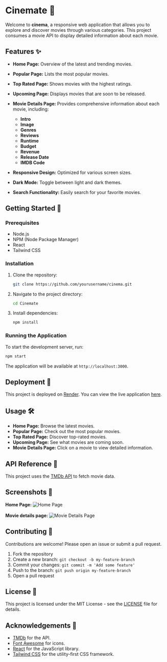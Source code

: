 # Cinemate 🎥

Welcome to **cinema**, a responsive web application that allows you to explore and discover movies through various categories.
This project consumes a movie API to display detailed information about each movie.

## Features ✨

- **Home Page:** Overview of the latest and trending movies.
- **Popular Page:** Lists the most popular movies.
- **Top Rated Page:** Shows movies with the highest ratings.
- **Upcoming Page:** Displays movies that are soon to be released.
- **Movie Details Page:** Provides comprehensive information about each movie, including:
  - **Intro**
  - **Image**
  - **Genres**
  - **Reviews**
  - **Runtime**
  - **Budget**
  - **Revenue**
  - **Release Date**
  - **IMDB Code**

- **Responsive Design:** Optimized for various screen sizes.
- **Dark Mode:** Toggle between light and dark themes.
- **Search Functionality:** Easily search for your favorite movies.

## Getting Started 🚀

### Prerequisites

- Node.js
- NPM (Node Package Manager)
- React
- Tailwind CSS

### Installation

1. Clone the repository:
    ```bash
    git clone https://github.com/yourusername/cinema.git
    ```
2. Navigate to the project directory:
    ```bash
    cd Cinemate
    ```
3. Install dependencies:
    ```bash
    npm install
    ```

### Running the Application

To start the development server, run:
```bash
npm start
```

The application will be available at `http://localhost:3000`.

## Deployment 🚀

This project is deployed on [Render](https://render.com/).
You can view the live application [here](https://cinemamate.netlify.app/).

## Usage 🛠️

- **Home Page:** Browse the latest movies.
- **Popular Page:** Check out the most popular movies.
- **Top Rated Page:** Discover top-rated movies.
- **Upcoming Page:** See what movies are coming soon.
- **Movie Details Page:** Click on a movie to view detailed information.

## API Reference 📡

This project uses the [TMDb API](https://www.themoviedb.org/documentation/api) to fetch movie data.

## Screenshots 📸

**Home Page:**
![Home Page](https://github.com/HAWKZ4/Cinemate/assets/108879264/8deeda73-d2d9-43a8-81f6-0bb0d43ed865)
<br/>
<br/>
**Movie details page:**
![Movie Details Page](https://github.com/HAWKZ4/Cinemate/assets/108879264/cb15c365-f80d-4c03-baf1-d8e3b4a45348)

## Contributing 🤝

Contributions are welcome! Please open an issue or submit a pull request.

1. Fork the repository
2. Create a new branch: `git checkout -b my-feature-branch`
3. Commit your changes: `git commit -m 'Add some feature'`
4. Push to the branch: `git push origin my-feature-branch`
5. Open a pull request

## License 📜

This project is licensed under the MIT License - see the [LICENSE](LICENSE) file for details.

## Acknowledgements 🙏

- [TMDb](https://www.themoviedb.org/) for the API.
- [Font Awesome](https://fontawesome.com/) for icons.
- [React](https://reactjs.org/) for the JavaScript library.
- [Tailwind CSS](https://tailwindcss.com/) for the utility-first CSS framework.
